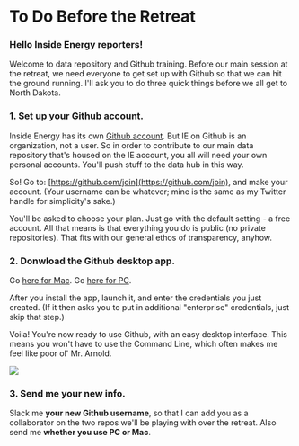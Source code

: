 # To Do Before the Retreat

### Hello Inside Energy reporters!

Welcome to data repository and Github training. Before our main session at the retreat, we need everyone to get set up with Github so that we can hit the ground running. I'll ask you to do three quick things before we all get to North Dakota.

### 1. Set up your Github account. 

Inside Energy has its own [Github account](http://github.com/insideenergy/). But IE on Github is an organization, not a user. So in order to contribute to our main data repository that's housed on the IE account, you all will need your own personal accounts. You'll push stuff to the data hub in this way. 

So! Go to: [https://github.com/join](https://github.com/join), and make your account. (Your username can be whatever; mine is the same as my Twitter handle for simplicity's sake.)

You'll be asked to choose your plan. Just go with the default setting - a free account. All that means is that everything you do is public (no private repositories). That fits with our general ethos of transparency, anyhow.

### 2. Donwload the Github desktop app.

Go [here for Mac](https://mac.github.com/).
Go [here for PC](https://windows.github.com/).

After you install the app, launch it, and enter the credentials you just created. (If it then asks you to put in additional "enterprise" credentials, just skip that step.)

Voila! You're now ready to use Github, with an easy desktop interface. This means you won't have to use the Command Line, which often makes me feel like poor ol' Mr. Arnold. 

![](http://media.giphy.com/media/DBfYJqH5AokgM/giphy.gif)

### 3. Send me your new info. 

Slack me **your new Github username**, so that I can add you as a collaborator on the two repos we'll be playing with over the retreat. Also send me **whether you use PC or Mac**. 